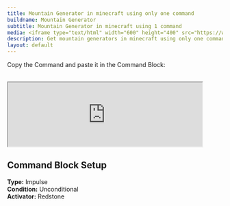 ```yaml
---
title: Mountain Generator in minecraft using only one command
buildname: Mountain Generator
subtitle: Mountain Generator in minecraft using 1 command
media: <iframe type="text/html" width="600" height="400" src="https://www.youtube.com/embed/sTyiI6dciRc" frameborder="0"></iframe>
description: Get mountain generators in minecraft using only one command! These generators can generate different types of mountains in some clicks only. Terraforming made easy :)
layout: default
---
```


<p>

Copy the Command and paste it in the Command Block: <br/><br/>
<iframe src="https://myoctagon.github.io/asset/mountgenonecmd/command.html" width="90%"></iframe>

</p>

<h2 class="content-header">
Command Block Setup
</h2>

<p class="lead text-muted">

<b>Type:</b> Impulse <br>
<b>Condition:</b> Unconditional <br>
<b>Activator:</b> Redstone <br>

</p>

</h2>

<br/>